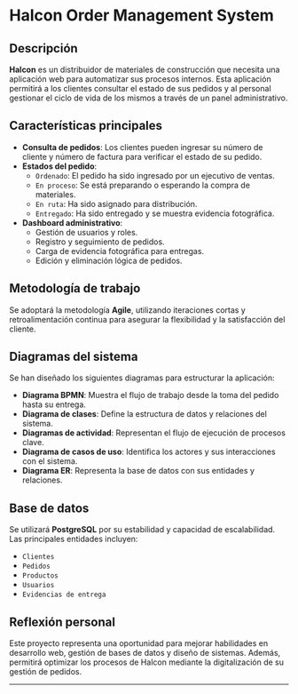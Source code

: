 # Halcon Order Management System

## Descripción

**Halcon** es un distribuidor de materiales de construcción que necesita una aplicación web para automatizar sus procesos internos. Esta aplicación permitirá a los clientes consultar el estado de sus pedidos y al personal gestionar el ciclo de vida de los mismos a través de un panel administrativo.

## Características principales

- **Consulta de pedidos**: Los clientes pueden ingresar su número de cliente y número de factura para verificar el estado de su pedido.
- **Estados del pedido**:
  - `Ordenado`: El pedido ha sido ingresado por un ejecutivo de ventas.
  - `En proceso`: Se está preparando o esperando la compra de materiales.
  - `En ruta`: Ha sido asignado para distribución.
  - `Entregado`: Ha sido entregado y se muestra evidencia fotográfica.
- **Dashboard administrativo**:
  - Gestión de usuarios y roles.
  - Registro y seguimiento de pedidos.
  - Carga de evidencia fotográfica para entregas.
  - Edición y eliminación lógica de pedidos.

## Metodología de trabajo

Se adoptará la metodología **Agile**, utilizando iteraciones cortas y retroalimentación continua para asegurar la flexibilidad y la satisfacción del cliente.

## Diagramas del sistema

Se han diseñado los siguientes diagramas para estructurar la aplicación:

- **Diagrama BPMN**: Muestra el flujo de trabajo desde la toma del pedido hasta su entrega.
- **Diagrama de clases**: Define la estructura de datos y relaciones del sistema.
- **Diagramas de actividad**: Representan el flujo de ejecución de procesos clave.
- **Diagrama de casos de uso**: Identifica los actores y sus interacciones con el sistema.
- **Diagrama ER**: Representa la base de datos con sus entidades y relaciones.

## Base de datos

Se utilizará **PostgreSQL** por su estabilidad y capacidad de escalabilidad. Las principales entidades incluyen:
- `Clientes`
- `Pedidos`
- `Productos`
- `Usuarios`
- `Evidencias de entrega`

## Reflexión personal

Este proyecto representa una oportunidad para mejorar habilidades en desarrollo web, gestión de bases de datos y diseño de sistemas. Además, permitirá optimizar los procesos de Halcon mediante la digitalización de su gestión de pedidos.

---
